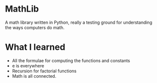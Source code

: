 # MathLib
A math library written in Python, really a testing ground for understanding the ways computers do math.
# What I learned
* All the formulae for computing the functions and constants
* e is everywhere
* Recursion for factorial functions
* Math is all connected.
